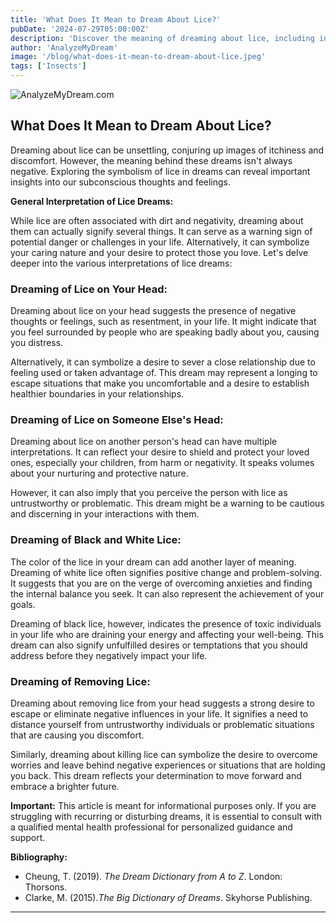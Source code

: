 ```yaml
---
title: 'What Does It Mean to Dream About Lice?'
pubDate: '2024-07-29T05:00:00Z'
description: 'Discover the meaning of dreaming about lice, including interpretations of lice on the head, on the heads of others, white and black, and removing lice.'
author: 'AnalyzeMyDream'
image: '/blog/what-does-it-mean-to-dream-about-lice.jpeg'
tags: ['Insects']
---
```


![AnalyzeMyDream.com](/blog/what-does-it-mean-to-dream-about-lice.jpeg)

## What Does It Mean to Dream About Lice?

Dreaming about lice can be unsettling, conjuring up images of itchiness and discomfort. However, the meaning behind these dreams isn't always negative. Exploring the symbolism of lice in dreams can reveal important insights into our subconscious thoughts and feelings.

**General Interpretation of Lice Dreams:**

While lice are often associated with dirt and negativity, dreaming about them can actually signify several things. It can serve as a warning sign of potential danger or challenges in your life. Alternatively, it can symbolize your caring nature and your desire to protect those you love. Let's delve deeper into the various interpretations of lice dreams:

### Dreaming of Lice on Your Head:

Dreaming about lice on your head suggests the presence of negative thoughts or feelings, such as resentment, in your life. It might indicate that you feel surrounded by people who are speaking badly about you, causing you distress.

Alternatively, it can symbolize a desire to sever a close relationship due to feeling used or taken advantage of. This dream may represent a longing to escape situations that make you uncomfortable and a desire to establish healthier boundaries in your relationships.

### Dreaming of Lice on Someone Else's Head:

Dreaming about lice on another person's head can have multiple interpretations. It can reflect your desire to shield and protect your loved ones, especially your children, from harm or negativity. It speaks volumes about your nurturing and protective nature. 

However, it can also imply that you perceive the person with lice as untrustworthy or problematic. This dream might be a warning to be cautious and discerning in your interactions with them.

### Dreaming of Black and White Lice:

The color of the lice in your dream can add another layer of meaning. Dreaming of white lice often signifies positive change and problem-solving. It suggests that you are on the verge of overcoming anxieties and finding the internal balance you seek. It can also represent the achievement of your goals.

Dreaming of black lice, however, indicates the presence of toxic individuals in your life who are draining your energy and affecting your well-being. This dream can also signify unfulfilled desires or temptations that you should address before they negatively impact your life.

### Dreaming of Removing Lice:

Dreaming about removing lice from your head suggests a strong desire to escape or eliminate negative influences in your life. It signifies a need to distance yourself from untrustworthy individuals or problematic situations that are causing you discomfort. 

Similarly, dreaming about killing lice can symbolize the desire to overcome worries and leave behind negative experiences or situations that are holding you back. This dream reflects your determination to move forward and embrace a brighter future.

**Important:** This article is meant for informational purposes only. If you are struggling with recurring or disturbing dreams, it is essential to consult with a qualified mental health professional for personalized guidance and support.

**Bibliography:**

* Cheung, T. (2019). *The Dream Dictionary from A to Z*. London: Thorsons. 
* Clarke, M. (2015).*The Big Dictionary of Dreams*. Skyhorse Publishing.

---